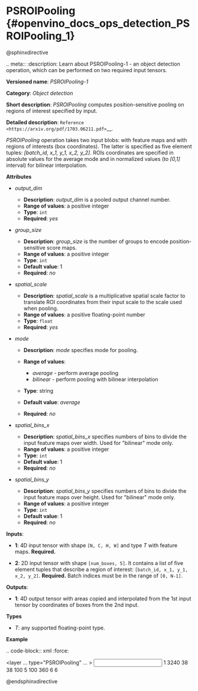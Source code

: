 # PSROIPooling {#openvino_docs_ops_detection_PSROIPooling_1}

@sphinxdirective

.. meta::
  :description: Learn about PSROIPooling-1 - an object detection operation, 
                which can be performed on two required input tensors.

**Versioned name**: *PSROIPooling-1*

**Category**: *Object detection*

**Short description**: *PSROIPooling* computes position-sensitive pooling on regions of interest specified by input.

**Detailed description**: `Reference <https://arxiv.org/pdf/1703.06211.pdf>`__.

*PSROIPooling* operation takes two input blobs: with feature maps and with regions of interests (box coordinates).
The latter is specified as five element tuples: *[batch_id, x_1, y_1, x_2, y_2]*.
ROIs coordinates are specified in absolute values for the average mode and in normalized values (to *[0,1]* interval) for bilinear interpolation.

**Attributes**

* *output_dim*

  * **Description**: *output_dim* is a pooled output channel number.
  * **Range of values**: a positive integer
  * **Type**: ``int``
  * **Required**: *yes*

* *group_size*

  * **Description**: *group_size* is the number of groups to encode position-sensitive score maps.
  * **Range of values**: a positive integer
  * **Type**: ``int``
  * **Default value**: 1
  * **Required**: *no*

* *spatial_scale*

  * **Description**: *spatial_scale* is a multiplicative spatial scale factor to translate ROI coordinates from their input scale to the scale used when pooling.
  * **Range of values**: a positive floating-point number
  * **Type**: ``float``
  * **Required**: *yes*

* *mode*

  * **Description**: *mode* specifies mode for pooling.
  * **Range of values**:

    * *average* - perform average pooling
    * *bilinear* - perform pooling with bilinear interpolation
  * **Type**: string
  * **Default value**: *average*
  * **Required**: *no*

* *spatial_bins_x*

  * **Description**: *spatial_bins_x* specifies numbers of bins to divide the input feature maps over width. Used for "bilinear" mode only.
  * **Range of values**: a positive integer
  * **Type**: ``int``
  * **Default value**: 1
  * **Required**: *no*

* *spatial_bins_y*

  * **Description**: *spatial_bins_y* specifies numbers of bins to divide the input feature maps over height.  Used for "bilinear" mode only.
  * **Range of values**: a positive integer
  * **Type**: ``int``
  * **Default value**: 1
  * **Required**: *no*

**Inputs**:

*   **1**: 4D input tensor with shape ``[N, C, H, W]`` and type *T*  with feature maps. **Required.**

*   **2**: 2D input tensor with shape ``[num_boxes, 5]``. It contains a list of five element tuples that describe a region of interest: ``[batch_id, x_1, y_1, x_2, y_2]``. **Required.**
Batch indices must be in the range of ``[0, N-1]``.

**Outputs**:

*   **1**: 4D output tensor with areas copied and interpolated from the 1st input tensor by coordinates of boxes from the 2nd input.

**Types**

* *T*: any supported floating-point type.

**Example**

.. code-block:: xml
   :force:

  <layer ... type="PSROIPooling" ... >
      <data group_size="6" mode="bilinear" output_dim="360" spatial_bins_x="3" spatial_bins_y="3" spatial_scale="1"/>
      <input>
          <port id="0">
              <dim>1</dim>
              <dim>3240</dim>
              <dim>38</dim>
              <dim>38</dim>
          </port>
          <port id="1">
              <dim>100</dim>
              <dim>5</dim>
          </port>
      </input>
      <output>
          <port id="2">
              <dim>100</dim>
              <dim>360</dim>
              <dim>6</dim>
              <dim>6</dim>
          </port>
      </output>
  </layer>


@endsphinxdirective


